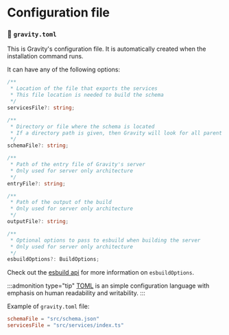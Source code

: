 # Configuration file

### 📃 `gravity.toml`

This is Gravity's configuration file. It is automatically created when the installation command runs.

It can have any of the following options:

```ts
/**
 * Location of the file that exports the services
 * This file location is needed to build the schema
 */
servicesFile?: string;

/**
 * Directory or file where the schema is located
 * If a directory path is given, then Gravity will look for all parent 'node_modules' directories
 */
schemaFile?: string;

/**
 * Path of the entry file of Gravity's server
 * Only used for server only architecture
 */
entryFile?: string;

/**
 * Path of the output of the build
 * Only used for server only architecture
 */
outputFile?: string;

/**
 * Optional options to pass to esbuild when building the server
 * Only used for server only architecture
 */
esbuildOptions?: BuildOptions;
```

Check out the [esbuild api](https://esbuild.github.io/api/) for more information on `esbuildOptions`.

:::admonition type="tip"
[TOML](https://toml.io/en/) is an simple configuration language with emphasis on human readability and writability.
:::

Example of `gravity.toml` file:

```toml
schemaFile = "src/schema.json"
servicesFile = "src/services/index.ts"
```
